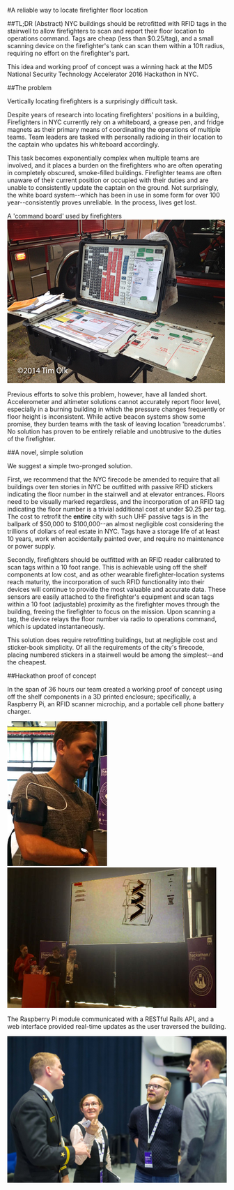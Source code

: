 #A reliable way to locate firefighter floor location

##TL;DR (Abstract)
NYC buildings should be retrofitted with RFID tags in the stairwell to allow firefighters to scan and report their floor location to operations command. Tags are cheap (less than $0.25/tag), and a small scanning device on the firefighter's tank can scan them within a 10ft radius, requiring no effort on the firefighter's part.

This idea and working proof of concept was a winning hack at the MD5 National Security Technology Accelerator 2016 Hackathon in NYC.

##The problem

Vertically locating firefighters is a surprisingly difficult task.

Despite years of research into locating firefighters' positions in a building, Firefighters in NYC currently rely on a whiteboard, a grease pen, and fridge magnets as their primary means of coordinating the operations of multiple teams. Team leaders are tasked with personally radioing in their location to the captain who updates his whiteboard accordingly.

This task becomes exponentially complex when multiple teams are involved, and it places a burden on the firefighters who are often operating in completely obscured, smoke-filled buildings. Firefighter teams are often unaware of their current position or occupied with their duties and are unable to consistently update the captain on the ground. Not surprisingly, the white board system--which has been in use in some form for over 100 year--consistently proves unreliable. In the process, lives get lost.


A 'command board' used by firefighters ![white board](https://github.com/GabrielMahan/EL-Tags/blob/master/command_station.jpg "archaic whiteboard")

Previous efforts to solve this problem, however, have all landed short. Accelerometer and altimeter solutions cannot accurately report floor level, especially in a burning building in which the pressure changes frequently or floor height is inconsistent. While active beacon systems show some promise, they burden teams with the task of leaving location 'breadcrumbs'. No solution has proven to be entirely reliable and unobtrusive to the duties of the firefighter.  

##A novel, simple solution

We suggest a simple two-pronged solution.

First, we recommend that the NYC firecode be amended to require that all buildings over ten stories in NYC be outfitted with passive RFID stickers indicating the floor number in the stairwell and at elevator entrances. Floors need to be visually marked regardless, and the incorporation of an RFID tag indicating the floor number is a trivial additional cost at under $0.25 per tag. The cost to retrofit the **entire** city with such UHF passive tags is in the ballpark of $50,000 to $100,000--an almost negligible cost considering the trillions of dollars of real estate in NYC. Tags have a storage life of at least 10 years, work when accidentally painted over, and require no maintenance or power supply.


Secondly, firefighters should be outfitted with an RFID reader calibrated to scan tags within a 10 foot range. This is achievable using off the shelf components at low cost, and as other wearable firefighter-location systems reach maturity, the incorporation  of such RFID functionality into their devices will continue to provide the most valuable and accurate data. These sensors are easily attached to the firefighter's equipment and scan tags within a 10 foot (adjustable) proximity as the firefighter moves through the building, freeing the firefighter to focus on the mission. Upon scanning a tag, the device relays the floor number via radio to operations command, which is updated instantaneously.

This solution does require retrofitting buildings, but at negligible cost and sticker-book simplicity. Of all the requirements of the city's firecode, placing numbered stickers in a stairwell would be among the simplest--and the cheapest.

##Hackathon proof of concept

In the span of 36 hours our team created a working proof of concept using off the shelf components in a 3D printed enclosure; specifically, a Raspberry Pi, an RFID scanner microchip, and a portable cell phone battery charger.

![Matt modeling the device](https://github.com/GabrielMahan/EL-Tags/blob/master/matt_model.jpg "Matt modeling the device")
![Pitch photo](https://github.com/GabrielMahan/EL-Tags/blob/master/presentation1.jpg "Pitching the idea")


The Raspberry Pi module communicated with a RESTful Rails API, and a web interface provided real-time updates as the user traversed the building.

![Hackathon](https://github.com/GabrielMahan/EL-Tags/blob/master/hackathon.jpg "Hackathon mingling")
